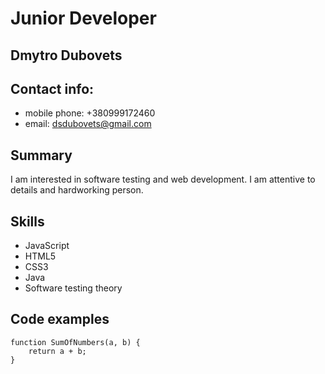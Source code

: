 # Junior Developer

## Dmytro Dubovets

## Contact info:

* mobile phone: +380999172460
* email: dsdubovets@gmail.com

## Summary

I am interested in software testing and web development. I am attentive 
to details and hardworking person.

## Skills

* JavaScript
* HTML5
* CSS3
* Java
* Software testing theory

## Code examples

```
function SumOfNumbers(a, b) {
	return a + b;
}
```

